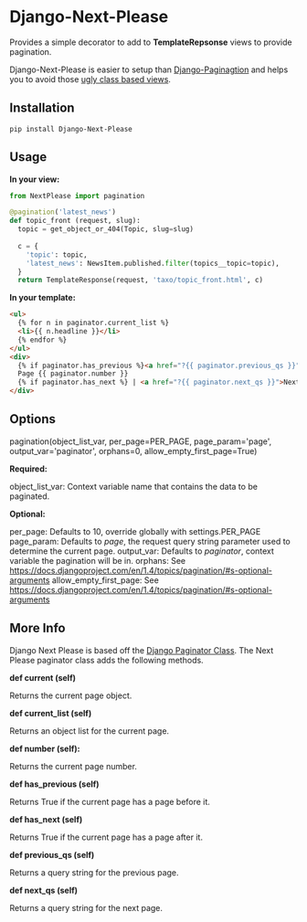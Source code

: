 Django-Next-Please
==================

Provides a simple decorator to add to **TemplateRepsonse** views to provide pagination.

Django-Next-Please is easier to setup than [Django-Paginagtion](https://github.com/ericflo/django-pagination) and helps you to avoid those [ugly class based views](http://lukeplant.me.uk/blog/posts/djangos-cbvs-were-a-mistake/).

Installation
------------
```
pip install Django-Next-Please
```

Usage
------

**In your view:**
```python
from NextPlease import pagination

@pagination('latest_news')
def topic_front (request, slug):
  topic = get_object_or_404(Topic, slug=slug)
  
  c = {
    'topic': topic,
    'latest_news': NewsItem.published.filter(topics__topic=topic),
  }
  return TemplateResponse(request, 'taxo/topic_front.html', c)
```


**In your template:**
```html
<ul>
  {% for n in paginator.current_list %}
  <li>{{ n.headline }}</li>
  {% endfor %}
</ul>
<div>
  {% if paginator.has_previous %}<a href="?{{ paginator.previous_qs }}">&lt; Previous</a> | {% endif %}
  Page {{ paginator.number }}
  {% if paginator.has_next %} | <a href="?{{ paginator.next_qs }}">Next &gt;</a>{% endif %}
</div>
```

Options
-------

pagination(object\_list\_var, per\_page=PER\_PAGE, page\_param='page', output\_var='paginator', orphans=0, allow\_empty\_first\_page=True)

**Required:**

object\_list\_var: Context variable name that contains the data to be paginated.

**Optional:**

per\_page: Defaults to 10, override globally with settings.PER\_PAGE
page\_param: Defaults to _page_, the request query string parameter used to determine the current page.
output\_var: Defaults to _paginator_, context variable the pagination will be in.
orphans: See https://docs.djangoproject.com/en/1.4/topics/pagination/#s-optional-arguments
allow\_empty\_first\_page: See https://docs.djangoproject.com/en/1.4/topics/pagination/#s-optional-arguments

More Info
---------

Django Next Please is based off the [Django Paginator Class](https://docs.djangoproject.com/en/1.4/topics/pagination/).  The Next Please paginator class adds the following methods.

**def current (self)**

Returns the current page object.

**def current_list (self)**

Returns an object list for the current page.

**def number (self):**

Returns the current page number.

**def has_previous (self)**

Returns True if the current page has a page before it.

**def has_next (self)**

Returns True if the current page has a page after it.
    
**def previous_qs (self)**

Returns a query string for the previous page.

**def next_qs (self)**

Returns a query string for the next page.
